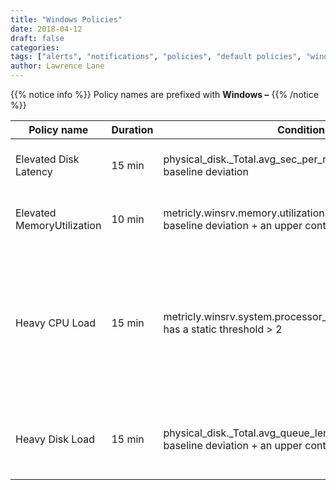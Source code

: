 ```yaml
---
title: "Windows Policies"
date: 2018-04-12
draft: false
categories:
tags: ["alerts", "notifications", "policies", "default policies", "windows"]
author: Lawrence Lane
---
```


{{% notice info %}}
Policy names are prefixed with **Windows –**
{{% /notice %}}

| Policy name                | Duration | Condition 1                                                                                               | (and) Condition 2                                                                                       | (and) Condition 3                                                                               | Cat.     | Description                                                                                                                                                                                                                                                                                                                                                   |
|----------------------------|----------|-----------------------------------------------------------------------------------------------------------|---------------------------------------------------------------------------------------------------------|-------------------------------------------------------------------------------------------------|----------|---------------------------------------------------------------------------------------------------------------------------------------------------------------------------------------------------------------------------------------------------------------------------------------------------------------------------------------------------------------|
| Elevated Disk Latency      | 15 min   | physical_disk._Total.avg_sec_per_read has an upper baseline deviation                                     | physical_disk._Total.avg_sec_per_write has an upper baseline deviation                                  |                                                                                                 | WARNING  | This policy will generate a WARNING event when both disk read and write times are higher than their expected baselines                                                                                                                                                                                                                                        |
| Elevated MemoryUtilization | 10 min   | metricly.winsrv.memory.utilizationpercent has an upper baseline deviation + an upper contextual deviation |                                                                                                         |                                                                                                 | WARNING  | This policy will generate a WARNING event when memory utilization on the Windows server is higher than expected.                                                                                                                                                                                                                                              |
| Heavy CPU Load             | 15 min   | metricly.winsrv.system.processor_queue_length_normalized has a static threshold > 2                       | processor._Total.percent_processor_time has an upper baseline deviation + an upper contextual deviation | system.context_switches_per_sec has an upper baseline deviation + an upper contextual deviation | CRITICAL | High CPU values by themselves are not always a good indicator of server being under heavy load. This policy looks for upper deviations not only in CPU, but in run queue size (system.processor_queue_length) and context switches as well. Taken together, upper deviations in all three of these key metrics are a good indication of an overloaded server. |
| Heavy Disk Load            | 15 min   | physical_disk._Total.avg_queue_length has an upper baseline deviation + an upper contextual deviation     |                                                                                                         |                                                                                                 | WARNING  | This policy will generate a WARNING event if the average disk queue length for the server is higher than expected, indicating a potential problem with heavy disk load.                                                                                                                                                                                       |
